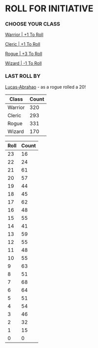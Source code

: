 # ROLL FOR INITIATIVE
### CHOOSE YOUR CLASS

[Warrior | +1 To Roll](https://github.com/benjaminsampica/benjaminsampica/issues/new?title=roll%7Cwarrior&body=Just+click+%27Submit+new+issue%27.)

[Cleric | +1 To Roll](https://github.com/benjaminsampica/benjaminsampica/issues/new?title=roll%7Ccleric&body=Just+click+%27Submit+new+issue%27.)

[Rogue | +3 To Roll](https://github.com/benjaminsampica/benjaminsampica/issues/new?title=roll%7Crogue&body=Just+click+%27Submit+new+issue%27.)

[Wizard | -1 To Roll](https://github.com/benjaminsampica/benjaminsampica/issues/new?title=roll%7Cwizard&body=Just+click+%27Submit+new+issue%27.)
### LAST ROLL BY
[Lucas-Abrahao](https://www.github.com/Lucas-Abrahao) - as a rogue rolled a 20!

|Class|Count|
|-|-|
|Warrior|320|
|Cleric|293|
|Rogue|331|
|Wizard|170|

|Roll|Count|
|-|-|
|23|16
|22|24
|21|61
|20|57
|19|44
|18|45
|17|62
|16|48
|15|55
|14|41
|13|59
|12|55
|11|48
|10|55
|9|63
|8|51
|7|68
|6|64
|5|51
|4|54
|3|46
|2|32
|1|15
|0|0
